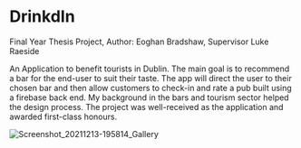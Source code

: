 # DrinkdIn
Final Year Thesis Project, Author: Eoghan Bradshaw, Supervisor Luke Raeside 

An Application to benefit tourists in Dublin. The main goal is to recommend a bar for the end-user to suit their taste. The app will direct the user to their chosen bar and then allow customers to check-in and rate a pub built using a firebase back end. My background in the bars and tourism sector helped the design process. The project was well-received as the application and awarded first-class honours.

![Screenshot_20211213-195814_Gallery](https://user-images.githubusercontent.com/23380656/145903673-c7521935-ecb7-4891-87a6-3eb31f5cb223.jpg)
